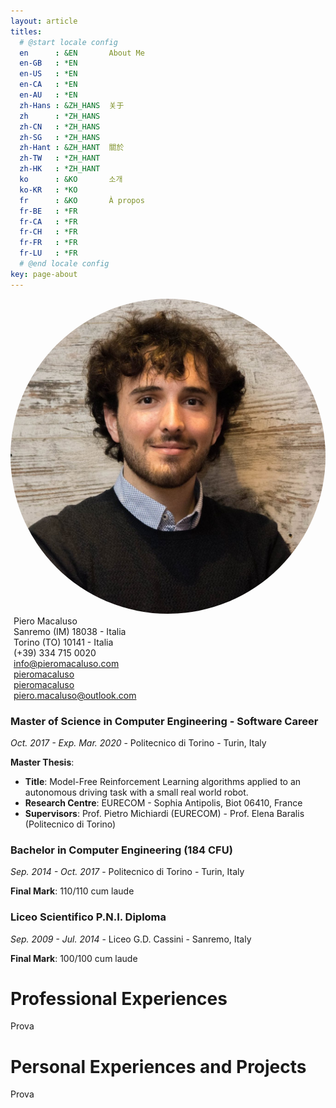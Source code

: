 ```yaml
---
layout: article
titles:
  # @start locale config
  en      : &EN       About Me
  en-GB   : *EN
  en-US   : *EN
  en-CA   : *EN
  en-AU   : *EN
  zh-Hans : &ZH_HANS  关于
  zh      : *ZH_HANS
  zh-CN   : *ZH_HANS
  zh-SG   : *ZH_HANS
  zh-Hant : &ZH_HANT  關於
  zh-TW   : *ZH_HANT
  zh-HK   : *ZH_HANT
  ko      : &KO       소개
  ko-KR   : *KO
  fr      : &KO       À propos
  fr-BE   : *FR
  fr-CA   : *FR
  fr-CH   : *FR
  fr-FR   : *FR
  fr-LU   : *FR
  # @end locale config
key: page-about
---
```


<div id="header_cv">
<div id="img_cv" style="flex:1;">
<img src="profile.jpg" style="border-radius:50%;flex:1;">
</div>
<div id="personal_data_cv" style="flex:1.5;margin-left:5px;">
<div id="name_surname">Piero Macaluso</div>
<div class="personal_data_entry"><div class="fas fa-home"></div><div class="tabbed">Sanremo (IM) 18038 - Italia</div></div>
<div class="personal_data_entry"><div class="fas fa-home"></div><div class="tabbed">Torino (TO) 10141 - Italia</div></div>
<div class="personal_data_entry"><div class="fas fa-mobile-alt"></div><div class="tabbed">(+39) 334 715 0020</div></div>
<div class="personal_data_entry"><div class="fas fa-envelope"></div><div class="tabbed"><a href="mailto:info@pieromacaluso.com">info@pieromacaluso.com</a></div></div>
<div class="personal_data_entry"><div class="fab fa-github-square"></div><div class="tabbed"><a href="https://github.com/pieromacaluso">pieromacaluso</a></div></div>
<div class="personal_data_entry"><div class="fab fa-linkedin"></div><div class="tabbed"><a href="https://linkedin.com/in/pieromacaluso">pieromacaluso</a></div></div>
<div class="personal_data_entry"><div class="fab fa-skype"></div><div class="tabbed"><a href="https://join.skype.com/invite/pbo4o4gCKVnl">piero.macaluso@outlook.com</a></div></div>
</div>
</div>

### Master of Science in Computer Engineering - Software Career

*Oct. 2017 - Exp. Mar. 2020* - Politecnico di Torino - Turin, Italy

**Master Thesis**:
  - **Title**: Model-Free Reinforcement Learning algorithms applied to an autonomous driving task with a small real world robot.
  - **Research Centre**: EURECOM - Sophia Antipolis, Biot 06410, France
  - **Supervisors**: Prof. Pietro Michiardi (EURECOM) - Prof. Elena Baralis (Politecnico di Torino)

### Bachelor in Computer Engineering (184 CFU)
*Sep. 2014 - Oct. 2017* - Politecnico di Torino - Turin, Italy

**Final Mark**: 110/110 cum laude

### Liceo Scientifico P.N.I. Diploma

*Sep. 2009 - Jul. 2014* - Liceo G.D. Cassini - Sanremo, Italy

**Final Mark**: 100/100 cum laude

# Professional Experiences

Prova

# Personal Experiences and Projects

Prova